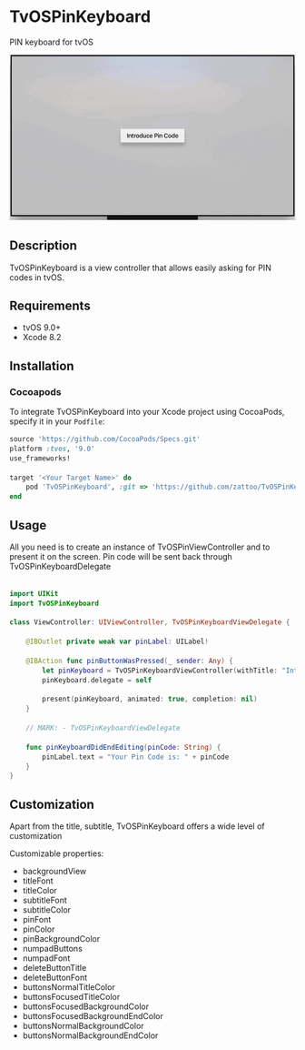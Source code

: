 # TvOSPinKeyboard

PIN keyboard for tvOS

![](Preview.gif)

## Description

TvOSPinKeyboard is a view controller that allows easily asking for PIN codes in tvOS.

## Requirements

- tvOS 9.0+
- Xcode 8.2

## Installation

### Cocoapods

To integrate TvOSPinKeyboard into your Xcode project using CocoaPods, specify it in your `Podfile`:

```ruby
source 'https://github.com/CocoaPods/Specs.git'
platform :tvos, '9.0'
use_frameworks!

target '<Your Target Name>' do
    pod 'TvOSPinKeyboard', :git => 'https://github.com/zattoo/TvOSPinKeyboard.git'
end
```

## Usage

All you need is to create an instance of TvOSPinViewController and to present it on the screen. Pin code will be sent back through TvOSPinKeyboardDelegate


```swift

import UIKit
import TvOSPinKeyboard

class ViewController: UIViewController, TvOSPinKeyboardViewDelegate {

    @IBOutlet private weak var pinLabel: UILabel!

    @IBAction func pinButtonWasPressed(_ sender: Any) {
        let pinKeyboard = TvOSPinKeyboardViewController(withTitle: "Introduce your PIN", message: "A pin code is required")
        pinKeyboard.delegate = self

        present(pinKeyboard, animated: true, completion: nil)
    }

    // MARK: - TvOSPinKeyboardViewDelegate

    func pinKeyboardDidEndEditing(pinCode: String) {
        pinLabel.text = "Your Pin Code is: " + pinCode
    }
}
```

## Customization

Apart from the title, subtitle, TvOSPinKeyboard offers a wide level of customization

Customizable properties:

- backgroundView
- titleFont
- titleColor
- subtitleFont
- subtitleColor
- pinFont
- pinColor
- pinBackgroundColor
- numpadButtons
- numpadFont
- deleteButtonTitle
- deleteButtonFont
- buttonsNormalTitleColor
- buttonsFocusedTitleColor
- buttonsFocusedBackgroundColor
- buttonsFocusedBackgroundEndColor
- buttonsNormalBackgroundColor
- buttonsNormalBackgroundEndColor

